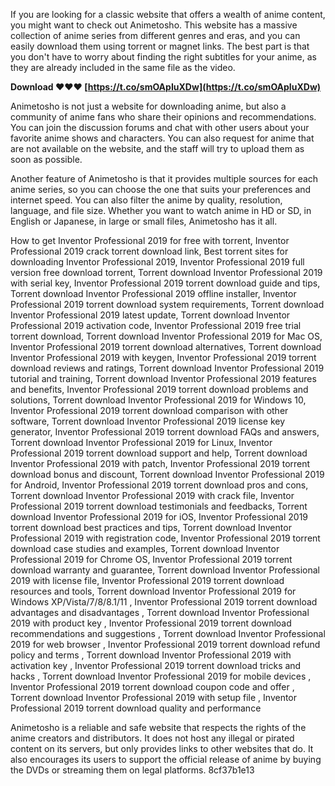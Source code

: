 If you are looking for a classic website that offers a wealth of anime content, you might want to check out Animetosho. This website has a massive collection of anime series from different genres and eras, and you can easily download them using torrent or magnet links. The best part is that you don't have to worry about finding the right subtitles for your anime, as they are already included in the same file as the video.
 
**Download ❤❤❤ [https://t.co/smOApIuXDw](https://t.co/smOApIuXDw)**


  
Animetosho is not just a website for downloading anime, but also a community of anime fans who share their opinions and recommendations. You can join the discussion forums and chat with other users about your favorite anime shows and characters. You can also request for anime that are not available on the website, and the staff will try to upload them as soon as possible.
  
Another feature of Animetosho is that it provides multiple sources for each anime series, so you can choose the one that suits your preferences and internet speed. You can also filter the anime by quality, resolution, language, and file size. Whether you want to watch anime in HD or SD, in English or Japanese, in large or small files, Animetosho has it all.
 
How to get Inventor Professional 2019 for free with torrent,  Inventor Professional 2019 crack torrent download link,  Best torrent sites for downloading Inventor Professional 2019,  Inventor Professional 2019 full version free download torrent,  Torrent download Inventor Professional 2019 with serial key,  Inventor Professional 2019 torrent download guide and tips,  Torrent download Inventor Professional 2019 offline installer,  Inventor Professional 2019 torrent download system requirements,  Torrent download Inventor Professional 2019 latest update,  Torrent download Inventor Professional 2019 activation code,  Inventor Professional 2019 free trial torrent download,  Torrent download Inventor Professional 2019 for Mac OS,  Inventor Professional 2019 torrent download alternatives,  Torrent download Inventor Professional 2019 with keygen,  Inventor Professional 2019 torrent download reviews and ratings,  Torrent download Inventor Professional 2019 tutorial and training,  Torrent download Inventor Professional 2019 features and benefits,  Inventor Professional 2019 torrent download problems and solutions,  Torrent download Inventor Professional 2019 for Windows 10,  Inventor Professional 2019 torrent download comparison with other software,  Torrent download Inventor Professional 2019 license key generator,  Inventor Professional 2019 torrent download FAQs and answers,  Torrent download Inventor Professional 2019 for Linux,  Inventor Professional 2019 torrent download support and help,  Torrent download Inventor Professional 2019 with patch,  Inventor Professional 2019 torrent download bonus and discount,  Torrent download Inventor Professional 2019 for Android,  Inventor Professional 2019 torrent download pros and cons,  Torrent download Inventor Professional 2019 with crack file,  Inventor Professional 2019 torrent download testimonials and feedbacks,  Torrent download Inventor Professional 2019 for iOS,  Inventor Professional 2019 torrent download best practices and tips,  Torrent download Inventor Professional 2019 with registration code,  Inventor Professional 2019 torrent download case studies and examples,  Torrent download Inventor Professional 2019 for Chrome OS,  Inventor Professional 2019 torrent download warranty and guarantee,  Torrent download Inventor Professional 2019 with license file,  Inventor Professional 2019 torrent download resources and tools,  Torrent download Inventor Professional 2019 for Windows XP/Vista/7/8/8.1/11 ,  Inventor Professional 2019 torrent download advantages and disadvantages ,  Torrent download Inventor Professional 2019 with product key ,  Inventor Professional 2019 torrent download recommendations and suggestions ,  Torrent download Inventor Professional 2019 for web browser ,  Inventor Professional 2019 torrent download refund policy and terms ,  Torrent download Inventor Professional 2019 with activation key ,  Inventor Professional 2019 torrent download tricks and hacks ,  Torrent download Inventor Professional 2019 for mobile devices ,  Inventor Professional 2019 torrent download coupon code and offer ,  Torrent download Inventor Professional 2019 with setup file ,  Inventor Professional 2019 torrent download quality and performance
  
Animetosho is a reliable and safe website that respects the rights of the anime creators and distributors. It does not host any illegal or pirated content on its servers, but only provides links to other websites that do. It also encourages its users to support the official release of anime by buying the DVDs or streaming them on legal platforms.
 8cf37b1e13
 
